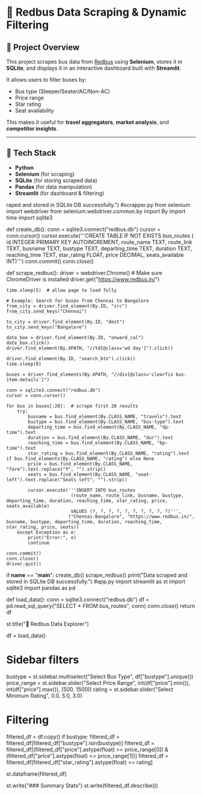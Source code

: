 # 🚌 Redbus Data Scraping & Dynamic Filtering

## 📌 Project Overview  
This project scrapes bus data from [Redbus](https://www.redbus.in/) using **Selenium**, stores it in **SQLite**, and displays it in an interactive dashboard built with **Streamlit**.  

It allows users to filter buses by:
- Bus type (Sleeper/Seater/AC/Non-AC)
- Price range
- Star rating
- Seat availability  

This makes it useful for **travel aggregators**, **market analysis**, and **competitor insights**.

---

## 🦄 Tech Stack
- **Python**
- **Selenium** (for scraping)
- **SQLite** (for storing scraped data)
- **Pandas** (for data manipulation)
- **Streamlit** (for dashboard & filtering)

raped and stored in SQLite DB successfully.")
#scrapper.py
from selenium import webdriver
from selenium.webdriver.common.by import By
import time
import sqlite3

def create_db():
    conn = sqlite3.connect("redbus.db")
    cursor = conn.cursor()
    cursor.execute('''CREATE TABLE IF NOT EXISTS bus_routes (
                        id INTEGER PRIMARY KEY AUTOINCREMENT,
                        route_name TEXT,
                        route_link TEXT,
                        busname TEXT,
                        bustype TEXT,
                        departing_time TEXT,
                        duration TEXT,
                        reaching_time TEXT,
                        star_rating FLOAT,
                        price DECIMAL,
                        seats_available INT)''')
    conn.commit()
    conn.close()

def scrape_redbus():
    driver = webdriver.Chrome()  # Make sure ChromeDriver is installed
    driver.get("https://www.redbus.in/")

    time.sleep(5)  # allow page to load fully

    # Example: Search for buses from Chennai to Bangalore
    from_city = driver.find_element(By.ID, "src")
    from_city.send_keys("Chennai")

    to_city = driver.find_element(By.ID, "dest")
    to_city.send_keys("Bangalore")

    date_box = driver.find_element(By.ID, "onward_cal")
    date_box.click()
    driver.find_element(By.XPATH, "//td[@class='wd day']").click()

    driver.find_element(By.ID, "search_btn").click()
    time.sleep(8)

    buses = driver.find_elements(By.XPATH, "//div[@class='clearfix bus-item-details']")

    conn = sqlite3.connect("redbus.db")
    cursor = conn.cursor()

    for bus in buses[:20]:  # scrape first 20 results
        try:
            busname = bus.find_element(By.CLASS_NAME, "travels").text
            bustype = bus.find_element(By.CLASS_NAME, "bus-type").text
            departing_time = bus.find_element(By.CLASS_NAME, "dp-time").text
            duration = bus.find_element(By.CLASS_NAME, "dur").text
            reaching_time = bus.find_element(By.CLASS_NAME, "bp-time").text
            star_rating = bus.find_element(By.CLASS_NAME, "rating").text if bus.find_elements(By.CLASS_NAME, "rating") else None
            price = bus.find_element(By.CLASS_NAME, "fare").text.replace("₹", "").strip()
            seats = bus.find_element(By.CLASS_NAME, "seat-left").text.replace("Seats left", "").strip()

            cursor.execute('''INSERT INTO bus_routes 
                            (route_name, route_link, busname, bustype, departing_time, duration, reaching_time, star_rating, price, seats_available) 
                            VALUES (?, ?, ?, ?, ?, ?, ?, ?, ?, ?)''',
                           ("Chennai-Bangalore", "https://www.redbus.in/", busname, bustype, departing_time, duration, reaching_time, star_rating, price, seats))
        except Exception as e:
            print("Error:", e)
            continue

    conn.commit()
    conn.close()
    driver.quit()

if __name__ == "__main__":
    create_db()
    scrape_redbus()
    print("Data scraped and stored in SQLite DB successfully.")
#app.py
import streamlit as st
import sqlite3
import pandas as pd

def load_data():
    conn = sqlite3.connect("redbus.db")
    df = pd.read_sql_query("SELECT * FROM bus_routes", conn)
    conn.close()
    return df

st.title("🚌 Redbus Data Explorer")

df = load_data()

# Sidebar filters
bustype = st.sidebar.multiselect("Select Bus Type", df["bustype"].unique())
price_range = st.sidebar.slider("Select Price Range", int(df["price"].min()), int(df["price"].max()), (500, 1500))
rating = st.sidebar.slider("Select Minimum Rating", 0.0, 5.0, 3.0)

# Filtering
filtered_df = df.copy()
if bustype:
    filtered_df = filtered_df[filtered_df["bustype"].isin(bustype)]
filtered_df = filtered_df[(filtered_df["price"].astype(float) >= price_range[0]) & 
                          (filtered_df["price"].astype(float) <= price_range[1])]
filtered_df = filtered_df[filtered_df["star_rating"].astype(float) >= rating]

st.dataframe(filtered_df)

st.write("### Summary Stats")
st.write(filtered_df.describe())




